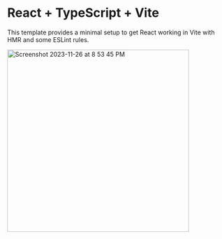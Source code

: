 # React + TypeScript + Vite

This template provides a minimal setup to get React working in Vite with HMR and some ESLint rules.

<img width="416" alt="Screenshot 2023-11-26 at 8 53 45 PM" src="https://github.com/larijanim/post-jobs/assets/34726890/76a676ed-8339-48ff-bf2a-343a045e0bf3">
